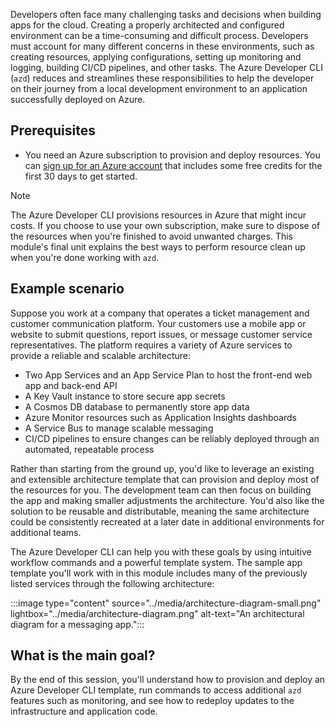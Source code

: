 Developers often face many challenging tasks and decisions when building apps for the cloud. Creating a properly architected and configured environment can be a time-consuming and difficult process. Developers must account for many different concerns in these environments, such as creating resources, applying configurations, setting up monitoring and logging, building CI/CD pipelines, and other tasks. The Azure Developer CLI (`azd`) reduces and streamlines these responsibilities to help the developer on their journey from a local development environment to an application successfully deployed on Azure.

## Prerequisites

* You need an Azure subscription to provision and deploy resources. You can [sign up for an Azure account](https://azure.microsoft.com/free) that includes some free credits for the first 30 days to get started.

> [!NOTE]
> The Azure Developer CLI provisions resources in Azure that might incur costs. If you choose to use your own subscription, make sure to dispose of the resources when you're finished to avoid unwanted charges. This module's final unit explains the best ways to perform resource clean up when you're done working with `azd`.

## Example scenario

Suppose you work at a company that operates a ticket management and customer communication platform. Your customers use a mobile app or website to submit questions, report issues, or message customer service representatives. The platform requires a variety of Azure services to provide a reliable and scalable architecture:

* Two App Services and an App Service Plan to host the front-end web app and back-end API
* A Key Vault instance to store secure app secrets
* A Cosmos DB database to permanently store app data
* Azure Monitor resources such as Application Insights dashboards
* A Service Bus to manage scalable messaging
* CI/CD pipelines to ensure changes can be reliably deployed through an automated, repeatable process

Rather than starting from the ground up, you'd like to leverage an existing and extensible architecture template that can provision and deploy most of the resources for you. The development team can then focus on building the app and making smaller adjustments the architecture. You'd also like the solution to be reusable and distributable, meaning the same architecture could be consistently recreated at a later date in additional environments for additional teams.

The Azure Developer CLI can help you with these goals by using intuitive workflow commands and a powerful template system. The sample app template you'll work with in this module includes many of the previously listed services through the following architecture:

:::image type="content" source="../media/architecture-diagram-small.png" lightbox="../media/architecture-diagram.png" alt-text="An architectural diagram for a messaging app.":::

## What is the main goal?

By the end of this session, you'll understand how to provision and deploy an Azure Developer CLI template, run commands to access additional `azd` features such as monitoring, and see how to redeploy updates to the infrastructure and application code.
